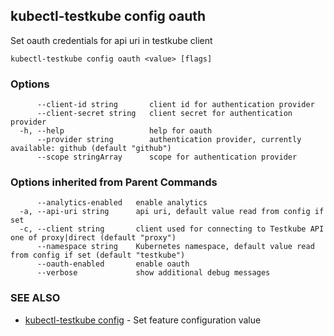 ## kubectl-testkube config oauth

Set oauth credentials for api uri in testkube client

```
kubectl-testkube config oauth <value> [flags]
```

### Options

```
      --client-id string       client id for authentication provider
      --client-secret string   client secret for authentication provider
  -h, --help                   help for oauth
      --provider string        authentication provider, currently available: github (default "github")
      --scope stringArray      scope for authentication provider
```

### Options inherited from Parent Commands

```
      --analytics-enabled   enable analytics
  -a, --api-uri string      api uri, default value read from config if set
  -c, --client string       client used for connecting to Testkube API one of proxy|direct (default "proxy")
      --namespace string    Kubernetes namespace, default value read from config if set (default "testkube")
      --oauth-enabled       enable oauth
      --verbose             show additional debug messages
```

### SEE ALSO

* [kubectl-testkube config](kubectl-testkube_config.md)	 - Set feature configuration value

